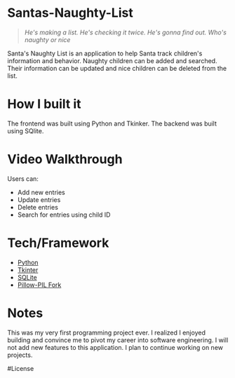 # Santas-Naughty-List
> *He's making a list. He's checking it twice. He's gonna find out. Who's naughty or nice*

Santa's Naughty List is an application to help Santa track children's information and behavior. Naughty children can be added and searched. Their information can be updated and nice children can be deleted from the list. 

# How I built it
The frontend was built using Python and Tkinker. The backend was built using SQlite.

# Video Walkthrough
Users can:
  <ul>
    <li>Add new entries</li>
    <li>Update entries</li>
    <li>Delete entries</li>
    <li>Search for entries using child ID</li>
  </ul>

# Tech/Framework
<ul>
  <li><a href="https://www.python.org/">Python</a></li>
  <li><a href="https://docs.python.org/3/library/tkinter.html">Tkinter</a></li>
  <li><a href="https://www.sqlite.org/index.html">SQLite</a></li>
  <li><a href="https://pillow.readthedocs.io/en/stable/">Pillow-PIL Fork</a></li>
</ul>

# Notes
This was my very first programming project ever. I realized I enjoyed building and convince me to pivot my career into software engineering. 
I will not add new features to this application. I plan to continue working on new projects.

#License


